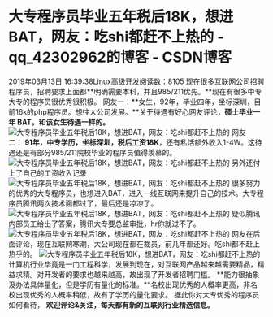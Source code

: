 # 大专程序员毕业五年税后18K，想进BAT，网友：吃shi都赶不上热的 - qq_42302962的博客 - CSDN博客
2019年03月13日 16:39:38[Linux高级开发](https://me.csdn.net/qq_42302962)阅读数：8105
现在很多互联网公司招聘程序员，招聘要求上面都**明确需要本科，并且985/211优先。**现在有很多中专大专的程序员很优秀很积极。
网友一：**女生，92年，毕业四年，坐标深圳，目前16k的php程序员。想往大公司发展。**关于待遇有好心网友评论，**硕士毕业一年 BAT，和该女生待遇一样的。**
![大专程序员毕业五年税后18K，想进BAT，网友：吃shi都赶不上热的](http://p3.pstatp.com/large/pgc-image/52eea815309243d0a13fc4325d90d8dc)
网友二： **91年，中专学历，坐标深圳，税后工资18K**，还有私活额外收入1-4W。这待遇还是有部分985/211院校毕业的程序员值得羡慕的。
![大专程序员毕业五年税后18K，想进BAT，网友：吃shi都赶不上热的](http://p9.pstatp.com/large/pgc-image/e50565afaf184e04a231bf705eedaaaa)
另外还付上了自己的工资收入记录
![大专程序员毕业五年税后18K，想进BAT，网友：吃shi都赶不上热的](http://p1.pstatp.com/large/pgc-image/d4b2ef6c89044099801ab7108c92356c)
很多努力的优秀的大专程序员，也想进入BAT，进入一线互联网来提升自己的技术。大专程序员腾讯两次技术面都过了，最后还是凉凉了。
![大专程序员毕业五年税后18K，想进BAT，网友：吃shi都赶不上热的](http://p9.pstatp.com/large/pgc-image/a2d50594522947469667985e67026c02)
疑似腾讯内部员工给出了答案，腾讯大专要总监审批，hr你就过不了。
![大专程序员毕业五年税后18K，想进BAT，网友：吃shi都赶不上热的](http://p9.pstatp.com/large/pgc-image/e9b700836aba4006bedb5bec4785487f)
网友在后面评论，现在互联网寒潮，大公司现在都在裁员，前几年都还好。吃shi都不赶上热乎的。
![大专程序员毕业五年税后18K，想进BAT，网友：吃shi都赶不上热的](http://p3.pstatp.com/large/pgc-image/97cb3b5a8f2d44b6a8820dab0c3be94a)
计算机行业毕竟是一门工程科学，发展到现在，对互联网产品越来越需要精品，精益求精。对开发者的要求也越来越高，故出现了开发者招聘门槛。 **能力很抽象没办法具体量化，但是学历有量化的标准。**名校出现优秀的人概率更高，非名校出现优秀的人概率稍低，故有了学历的量化要求。
据此你对大专优秀的程序员如何看待，
**欢迎评论&关注，每天都有新的互联网行业精选信息。**
